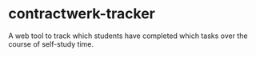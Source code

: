# contractwerk-tracker

A web tool to track which students have completed which tasks over the course of self-study time.
